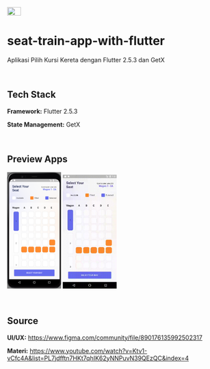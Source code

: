 <img src="https://storage.googleapis.com/cms-storage-bucket/ec64036b4eacc9f3fd73.svg" width=25% height=25%/> 

# seat-train-app-with-flutter

Aplikasi Pilih Kursi Kereta dengan Flutter 2.5.3 dan GetX

<br>

## Tech Stack

**Framework:** Flutter 2.5.3

**State Management:** GetX

<br>

## Preview Apps

<p align="left"> 
    <img src="https://github.com/hairulloh-sukur/seat-train-app-with-flutter/blob/main/screenshot/Seat%20Train%20App%20-%20SS.png" width=25% height=25%/> 
    <img src="https://github.com/hairulloh-sukur/seat-train-app-with-flutter/blob/main/screenshot/Seat%20Train%20App.gif" width=25% height=25%/> 
</p>

<br>

## Source

**UI/UX:** https://www.figma.com/community/file/890176135992502317

**Materi:** https://www.youtube.com/watch?v=Ktv1-vCfc4A&list=PL7jdfftn7HKt7qhIK62yNNPuvN39QEzQC&index=4

